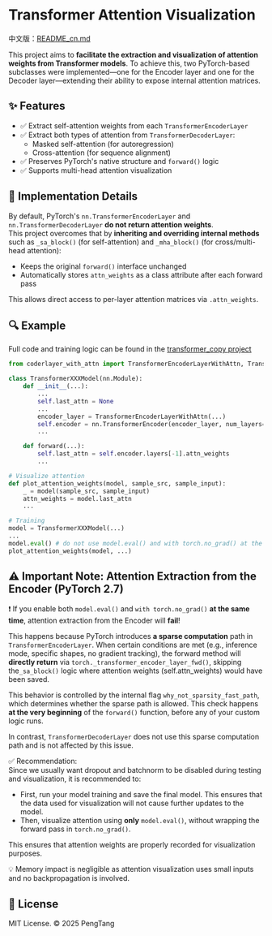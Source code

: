 # Transformer Attention Visualization
中文版：[README_cn.md](https://github.com/PengTang2025/transformer_customized/blob/main/README_cn.md)

This project aims to **facilitate the extraction and visualization of attention weights from Transformer models**. To achieve this, two PyTorch-based subclasses were implemented—one for the Encoder layer and one for the Decoder layer—extending their ability to expose internal attention matrices.

## ✨ Features

- ✅ Extract self-attention weights from each `TransformerEncoderLayer`
- ✅ Extract both types of attention from `TransformerDecoderLayer`:
  - Masked self-attention (for autoregression)
  - Cross-attention (for sequence alignment)
- ✅ Preserves PyTorch's native structure and `forward()` logic
- ✅ Supports multi-head attention visualization

## 🧩 Implementation Details

By default, PyTorch's `nn.TransformerEncoderLayer` and `nn.TransformerDecoderLayer` **do not return attention weights**.  
This project overcomes that by **inheriting and overriding internal methods** such as `_sa_block()` (for self-attention) and `_mha_block()` (for cross/multi-head attention):

- Keeps the original `forward()` interface unchanged  
- Automatically stores `attn_weights` as a class attribute after each forward pass

This allows direct access to per-layer attention matrices via `.attn_weights`.

## 🔍 Example

Full code and training logic can be found in the [transformer_copy project](https://github.com/PengTang2025/transformer_copy)

```python
from coderlayer_with_attn import TransformerEncoderLayerWithAttn, TransformerDecoderLayerWithAttn

class TransformerXXXModel(nn.Module):
    def __init__(...):
        ...
        self.last_attn = None
        ...
        encoder_layer = TransformerEncoderLayerWithAttn(...)
        self.encoder = nn.TransformerEncoder(encoder_layer, num_layers=num_encoder_layers)
        ...

    def forward(...):
        self.last_attn = self.encoder.layers[-1].attn_weights
        ...

# Visualize attention
def plot_attention_weights(model, sample_src, sample_input):
    _ = model(sample_src, sample_input)
    attn_weights = model.last_attn
    ...

# Training
model = TransformerXXXModel(...)
...
model.eval() # do not use model.eval() and with torch.no_grad() at the same time, the reason is explained in Important Note
plot_attention_weights(model, ...)
```
## ⚠️ Important Note: Attention Extraction from the Encoder (PyTorch 2.7)
  
❗ If you enable both `model.eval()` and `with torch.no_grad()` **at the same time**, attention extraction from the Encoder will **fail**!  
  
This happens because PyTorch introduces **a sparse computation** path in `TransformerEncoderLayer`. When certain conditions are met (e.g., inference mode, specific shapes, no gradient tracking), the forward method will **directly return** via `torch._transformer_encoder_layer_fwd()`, skipping the`_sa_block()` logic where attention weights (self.attn_weights) would have been saved.  
  
This behavior is controlled by the internal flag `why_not_sparsity_fast_path`, which determines whether the sparse path is allowed. This check happens **at the very beginning** of the `forward()` function, before any of your custom logic runs.  
  
In contrast, `TransformerDecoderLayer` does not use this sparse computation path and is not affected by this issue.    
  
✅ Recommendation:  
Since we usually want dropout and batchnorm to be disabled during testing and visualization, it is recommended to:  
- First, run your model training and save the final model. This ensures that the data used for visualization will not cause further updates to the model.  
- Then, visualize attention using **only** `model.eval()`, without wrapping the forward pass in `torch.no_grad()`.  
  
This ensures that attention weights are properly recorded for visualization purposes.  
  
💡 Memory impact is negligible as attention visualization uses small inputs and no backpropagation is involved.  

## 📜 License
MIT License. © 2025 PengTang
